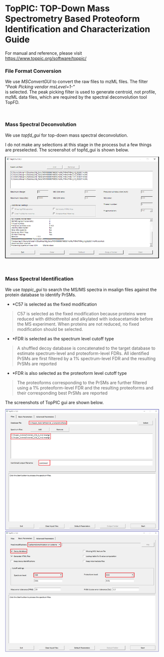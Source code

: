 # TopPIC: TOP-Down Mass Spectrometry Based Proteoform Identification and Characterization Guide
For manual and reference, please visit https://www.toppic.org/software/toppic/
<br>




### File Format Conversion


<p>We use <em>MSConvertGUI</em> to convert the raw files to mzML files. The filter <br> <em>"Peak Picking vendor msLevel=1-"</em> <br> is selected. The peak picking filter is used to generate centroid, not profile, mzML data files, which are required by the spectral deconvolution tool TopFD.</p>
 <br>


### Mass Spectral Deconvolution

  We use <em>topfd_gui</em> for top-down mass spectral deconvolution.

I do not make any selections at this stage in the process but a few things are preselected. The screenshot of topfd_gui is shown below.

![topfd_screenshot.png](https://github.com/Shevphil/TopPIC-suite/blob/main/topfd_screenshot.PNG)

<br>


### Mass Spectral Identification

  We use <em>toppic_gui</em> to search the MS/MS spectra in msalign files against the protein database to identify PrSMs. <br>
  - *C57 is selected as the fixed modification<br>
   >C57 is selected as the fixed modification because proteins were reduced with dithiothreitol and alkylated with iodoacetamide before the MS experiment. When proteins are not reduced, no fixed modification should be selected.
  - *FDR is selected as the spectrum level cutoff type
   >A shuffled decoy database is concatenated to the target database to estimate spectrum-level and proteoform-level FDRs. All identified PrSMs are first filtered by a 1% spectrum-level FDR and the resulting PrSMs are reported
  - *FDR is also selected as the proteoform level cutoff type
   >The proteoforms corresponding to the PrSMs are further filtered using a 1% proteoform-level FDR and the resulting proteoforms and their corresponding best PrSMs are reported

The screenshots of TopPIC gui are shown below.

![topPic_screenshot](https://github.com/Shevphil/TopPIC-suite/blob/main/Screen%20Shot%202022-12-03%20at%203.22.35%20PM.png)
![topPIC_screen](https://github.com/Shevphil/TopPIC-suite/blob/main/Screen%20Shot%202022-12-03%20at%203.22.45%20PM.png)

